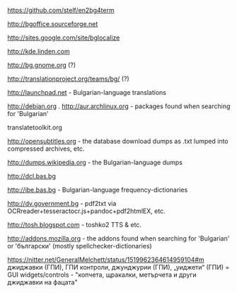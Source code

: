 https://github.com/stelf/en2bg4term

http://bgoffice.sourceforge.net

http://sites.google.com/site/bglocalize

http://kde.linden.com

http://bg.gnome.org (?)

http://translationproject.org/teams/bg/ (?)

http://launchpad.net - Bulgarian-language translations

http://debian.org . http://aur.archlinux.org - packages found when searching for 'Bulgarian'

translatetoolkit.org

http://opensubtitles.org - the database download dumps as .txt lumped into compressed archives, etc.

http://dumps.wikipedia.org - the Bulgarian-language dumps

http://dcl.bas.bg

http://ibe.bas.bg - Bulgarian-language frequency-dictionaries

http://dv.government.bg - pdf2txt via OCRreader+tesseractocr.js+pandoc+pdf2htmlEX, etc.

http://tosh.blogspot.com - toshko2 TTS & etc.

http://addons.mozilla.org - the addons found when searching for 'Bulgarian' or 'български' (mostly spellchecker-dictionaries)



https://nitter.net/GeneralMelchett/status/1519962364614959104#m
джиджавки (ГПИ), ГПИ контроли, джунджурии (ГПИ), „уиджети“ (ГПИ) = GUI widgets/controls - "копчета, щракалки, метърчета и други джиджавки на фацата"



